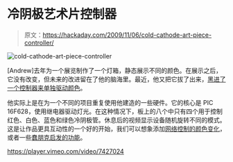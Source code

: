 # 冷阴极艺术片控制器

> 原文：<https://hackaday.com/2009/11/06/cold-cathode-art-piece-controller/>

![cold-cathode-art-piece-controller](img/9f6e7eaf729a1c233c453d153ef2db78.png "cold-cathode-art-piece-controller")

[Andrew]去年为一个展览制作了一个灯箱，静态展示不同的颜色。在展示之后，它没有改变，但未来的改进留在了他的脑海里。最近，他又把它拔了出来，[黑进了一个控制器来单独驱动颜色](http://technoetc.net/blog/2009/11/04/updating-an-old-flave/)。

他实际上是在为一个不同的项目重复使用他建造的一些硬件。它的核心是 PIC 16F628，使用继电器驱动灯光。在这种情况下，板上的八个中只有四个用于控制红色、白色、蓝色和绿色冷阴极管。休息后的视频显示设备随机旋转不同的模式。这是让作品更具互动性的一个好的开始，我们可以想象添加[网络控制的颜色变化](http://hackaday.com/2009/09/19/web-controlled-dark-crystal/)，或者一些[蠢朋克启发的功能](http://hackaday.com/2008/10/02/how-to-networked-graffiti-wall/)。

<https://player.vimeo.com/video/7427024>

</div> </body> </html>